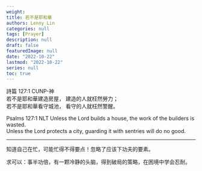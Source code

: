 ```yaml
---
weight:
title: 若不是耶和華
authors: Lenny Lin
categories: null
tags: [Prayer]
description: null
draft: false
featuredImage: null
date: "2022-10-22"
lastmod: "2022-10-22"
series: null
toc: true
---
```

詩篇 127:1 CUNP-神  
若不是耶和華建造房屋， 建造的人就枉然勞力；   
若不是耶和華看守城池， 看守的人就枉然警醒。  

‪Psalms‬ 127:1 NLT 
Unless the Lord builds a house, the work of the builders is wasted.   
Unless the Lord protects a city, guarding it with sentries will do no good.  

<!--more-->
---

知道自己在忙，可能忙得不得要点！忽略了应该下功夫的要素。

求可以：事半功倍，有一颗冷静的头脑，得到破局的策略，在困境中学会忍耐。